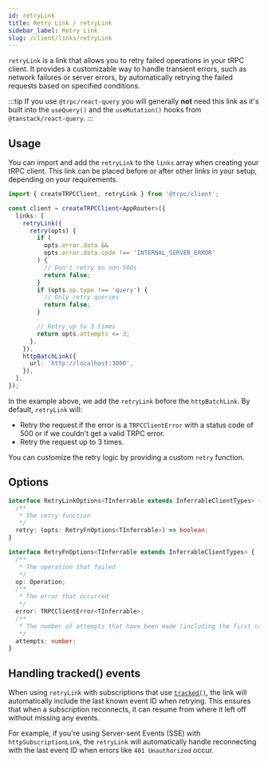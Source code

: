 ```yaml
---
id: retryLink
title: Retry Link / retryLink
sidebar_label: Retry Link
slug: /client/links/retryLink
---
```


`retryLink` is a link that allows you to retry failed operations in your tRPC client. It provides a customizable way to handle transient errors, such as network failures or server errors, by automatically retrying the failed requests based on specified conditions.

:::tip
If you use `@trpc/react-query` you will generally **not** need this link as it's built into the `useQuery()` and the `useMutation()` hooks from `@tanstack/react-query`.
:::

## Usage

You can import and add the `retryLink` to the `links` array when creating your tRPC client. This link can be placed before or after other links in your setup, depending on your requirements.

```ts
import { createTRPCClient, retryLink } from '@trpc/client';

const client = createTRPCClient<AppRouter>({
  links: [
    retryLink({
      retry(opts) {
        if (
          opts.error.data &&
          opts.error.data.code !== 'INTERNAL_SERVER_ERROR'
        ) {
          // Don't retry on non-500s
          return false;
        }
        if (opts.op.type !== 'query') {
          // Only retry queries
          return false;
        }

        // Retry up to 3 times
        return opts.attempts <= 3;
      },
    }),
    httpBatchLink({
      url: 'http://localhost:3000',
    }),
  ],
});
```

In the example above, we add the `retryLink` before the `httpBatchLink`. By default, `retryLink` will:

- Retry the request if the error is a `TRPCClientError` with a status code of 500 or if we couldn't get a valid TRPC error.
- Retry the request up to 3 times.

You can customize the retry logic by providing a custom `retry` function.

## Options

```ts
interface RetryLinkOptions<TInferrable extends InferrableClientTypes> {
  /**
   * The retry function
   */
  retry: (opts: RetryFnOptions<TInferrable>) => boolean;
}

interface RetryFnOptions<TInferrable extends InferrableClientTypes> {
  /**
   * The operation that failed
   */
  op: Operation;
  /**
   * The error that occurred
   */
  error: TRPCClientError<TInferrable>;
  /**
   * The number of attempts that have been made (including the first call)
   */
  attempts: number;
}
```

## Handling tracked() events

When using `retryLink` with subscriptions that use [`tracked()`](../../server/subscriptions.md#tracked), the link will automatically include the last known event ID when retrying. This ensures that when a subscription reconnects, it can resume from where it left off without missing any events.

For example, if you're using Server-sent Events (SSE) with `httpSubscriptionLink`, the `retryLink` will automatically handle reconnecting with the last event ID when errors like `401 Unauthorized` occur.
